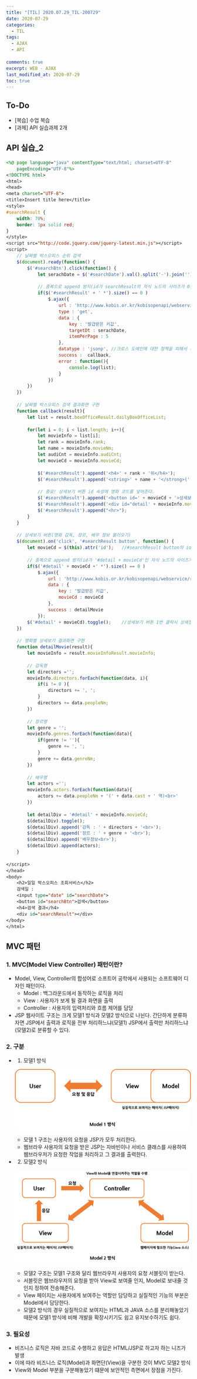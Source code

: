 ```yaml
---
title: "[TIL] 2020.07.29_TIL-200729"
date: 2020-07-29
categories:
  - TIL
tags:
  - AJAX
  - API

comments: true
excerpt: WEB - AJAX
last_modified_at: 2020-07-29
toc: true
---
```


## To-Do
- [복습] 수업 복습
- [과제] API 실습과제 2개


## API 실습_2

```jsp
<%@ page language="java" contentType="text/html; charset=UTF-8"
	pageEncoding="UTF-8"%>
<!DOCTYPE html>
<html>
<head>
<meta charset="UTF-8">
<title>Insert title here</title>
<style>
#searchResult {
	width: 70%;
	border: 1px solid red;
}
</style>
<script src="http://code.jquery.com/jquery-latest.min.js"></script>
<script>
	// 날짜별 박스오피스 순위 검색
	$(document).ready(function() {
		$('#searchBtn').click(function() {
			let serachDate = $('#searchDate').val().split('-').join(''); //날짜형식 변경
			
			// 중복으로 append 방지(id가 searchResult의 자식 노드의 사이즈가 0일때만 ajax 통신 실행)
			if($('#searchResult' + ' *').size() == 0 )	
				$.ajax({
					url : 'http://www.kobis.or.kr/kobisopenapi/webservice/rest/boxoffice/searchDailyBoxOfficeList.json',
					type : 'get',
					data : {
						key : '발급받은 키값',
						targetDt : serachDate,
						itemPerPage : 5
					},
					datatype : 'jsonp',	//크로스 도메인에 대한 정책을 피해서 사용할 수 있도록 한다.
					success :  callback,
					error : function(){
						console.log(list);
					}
				})
		})	
	})
	
	// 날짜별 박스오피스 검색 결과화면 구현
	function callback(result){
		let list = result.boxOfficeResult.dailyBoxOfficeList;

		for(let i = 0; i < list.length; i++){
			let movieInfo = list[i];
			let rank = movieInfo.rank;
			let name = movieInfo.movieNm;
			let audiCnt = movieInfo.audiCnt;
			let movieCd = movieInfo.movieCd;
			
			$('#searchResult').append('<h4>' + rank + '위</h4>');
			$('#searchResult').append('<string>' + name + '</strong>(' + audiCnt + '명)<br>');
			
			// 중요! 상세보기 버튼 id 속성에 영화 코드를 넣어준다.
			$('#searchResult').append('<button id=' + movieCd + '>상세보기</button><br>');
			$('#searchResult').append('<div id="detail' + movieInfo.movieCd +'"></div>');		
			$('#searchResult').append("<hr>");
		}
	}
	
	// 상세보기 버튼(영화 감독, 장르, 배우 정보 불러오기)
	$(document).on('click', '#searchResult button', function() {
		let movieCd = $(this).attr('id');	//#searchResult button의 id 속성값을 가져온다.
		
		// 중복으로 append 방지(id가 '#detail + movieCd'인 자식 노드의 사이즈가 0일때만 ajax 통신 실행)
		if($('#detail' + movieCd +' *').size() == 0 )
			$.ajax({
				url : 'http://www.kobis.or.kr/kobisopenapi/webservice/rest/movie/searchMovieInfo.json',
				data : {
					key : '발급받은 키값',
					movieCd : movieCd
				},
				success : detailMovie				
			});
		$('#detail' + movieCd).toggle();	//상세보기 버튼 1번 클릭시 상세정보 보이고 다시한번 클릭하면 사라지도록 구현
	})
	
	// 영화별 상세보기 결과화면 구현
	function detailMovie(result){
		let movieInfo = result.movieInfoResult.movieInfo;
		
		// 감독명
		let directors ='';
		movieInfo.directors.forEach(function(data, i){
			if(i != 0 ){
				directors += ', ';
			}
			directors += data.peopleNm;
		})
		
		// 장르명
		let genre = '';
		movieInfo.genres.forEach(function(data){
			if(genre != ''){
				genre += ', ';
			}
			genre += data.genreNm;
		})
		
		// 배우명
		let actors ='';
		movieInfo.actors.forEach(function(data){
			actors += data.peopleNm + '(' + data.cast + ' 역)<br>'
		})
		
		let detailDiv = '#detail' + movieInfo.movieCd;
		$(detailDiv).toggle();
		$(detailDiv).append('감독 : ' + directors + '<br>');
		$(detailDiv).append('장르 : ' + genre + '<br>');
		$(detailDiv).append('배우정보<br>');
		$(detailDiv).append(actors);		
	}
	
</script>
</head>
<body>
	<h2>일일 박스오피스 조회서비스</h2>
	검색일 :
	<input type="date" id="searchDate">
	<button id="searchBtn">검색</button>
	<h4>검색 결과</h4>
	<div id="searchResult"></div>
</body>
</html>
```


## MVC 패턴

### 1. MVC(Model View Controller) 패턴이란?
- Model, View, Controller의 합성어로 소프트어 공학에서 사용되는 소프트웨어 디자인 패턴이다. 
	- Model : 백그라운드에서 동작하는 로직을 처리
	- View : 사용자가 보게 될 결과 화면을 출력
	- Controller : 사용자의 입력처리와 흐름 제어를 담당
- JSP 웹사이트 구조는 크게 모델1 방식과 모델2 방식으로 나뉜다. 간단하게 분류하자면 JSP에서 출력과 로직을 전부 처리하느냐(모델1) JSP에서 출력만 처리하느냐(모델2)로 분류할 수 있다.

### 2. 구분
- 1) 모델1 방식

	![MVC](/assets/images/web/mvc/mvc1.png)

	- 모델 1 구조는 사용자의 요청을 JSP가 모두 처리한다. 
	- 웹브라우 사용자의 요청을 받은 JSP는 자바빈이나 서비스 클래스를 사용하여 웹브라우저가 요청한 작업을 처리하고 그 결과를 출력한다.
 
- 2) 모델2 방식

	![MVC](/assets/images/web/mvc/mvc2.png)

	- 모델2 구조는 모델1 구조와 달리 웹브라우저 사용자의 요청 서블릿이 받는다.
	- 서블릿은 웹브라우저의 요청을 받아 View로 보여줄 인지, Model로 보내줄 것인지 정하여 전송해준다.
	- View 페이지는 사용자에게 보여주는 역할만 담당하고 실질적인 기능의 부분은 Model에서 담당한다.
	- 모델2 방식의 경우 실질적으로 보여지는 HTML과 JAVA 소스를 분리해놓았기 때문에 모델1 방식에 비해 개발을 확장시키기도 쉽고 유지보수하기도 쉽다.


### 3. 필요성

- 비즈니스 로직은 자바 코드로 수행하고 응답은 HTML/JSP로 하고자 하는 니즈가 발생
- 이에 따라 비즈니스 로직(Model)과 화면단(View)을 구분한 것이 MVC 모델2 방식
- View와 Model 부분을 구분해놓았기 떄문에 보안적인 측면에서 장점을 가진다.